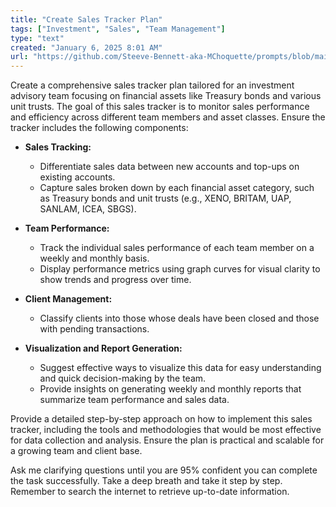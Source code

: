 ```yaml
---
title: "Create Sales Tracker Plan"
tags: ["Investment", "Sales", "Team Management"]
type: "text"
created: "January 6, 2025 8:01 AM"
url: "https://github.com/Steeve-Bennett-aka-MChoquette/prompts/blob/main/create_sales_tracker_plan.md"
---
```


Create a comprehensive sales tracker plan tailored for an investment advisory team focusing on financial assets like Treasury bonds and various unit trusts. The goal of this sales tracker is to monitor sales performance and efficiency across different team members and asset classes. Ensure the tracker includes the following components:

- **Sales Tracking:**
  - Differentiate sales data between new accounts and top-ups on existing accounts.
  - Capture sales broken down by each financial asset category, such as Treasury bonds and unit trusts (e.g., XENO, BRITAM, UAP, SANLAM, ICEA, SBGS).

- **Team Performance:**
  - Track the individual sales performance of each team member on a weekly and monthly basis.
  - Display performance metrics using graph curves for visual clarity to show trends and progress over time.

- **Client Management:**
  - Classify clients into those whose deals have been closed and those with pending transactions.

- **Visualization and Report Generation:**
  - Suggest effective ways to visualize this data for easy understanding and quick decision-making by the team.
  - Provide insights on generating weekly and monthly reports that summarize team performance and sales data.

Provide a detailed step-by-step approach on how to implement this sales tracker, including the tools and methodologies that would be most effective for data collection and analysis. Ensure the plan is practical and scalable for a growing team and client base.

Ask me clarifying questions until you are 95% confident you can complete the task successfully. Take a deep breath and take it step by step. Remember to search the internet to retrieve up-to-date information.